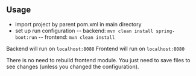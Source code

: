 ## Usage
- import project by parent pom.xml in main directory
- set up run configuration
   -- backend: ```mvn clean install spring-boot:run```
   -- frontend: ```mvn clean install```

Backend will run on ```localhost:8088```
Frontend will run on ```localhost:8080```

There is no need to rebuild frontend module. You just need to save files to see changes (unless you changed the configuration).
